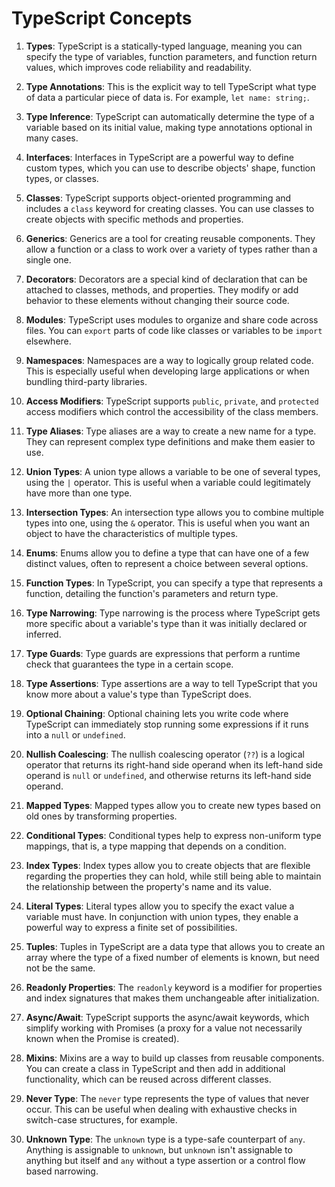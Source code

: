 # TypeScript Concepts

1. **Types**: TypeScript is a statically-typed language, meaning you can specify the type of variables, function parameters, and function return values, which improves code reliability and readability.

2. **Type Annotations**: This is the explicit way to tell TypeScript what type of data a particular piece of data is. For example, `let name: string;`.

3. **Type Inference**: TypeScript can automatically determine the type of a variable based on its initial value, making type annotations optional in many cases.

4. **Interfaces**: Interfaces in TypeScript are a powerful way to define custom types, which you can use to describe objects' shape, function types, or classes.

5. **Classes**: TypeScript supports object-oriented programming and includes a `class` keyword for creating classes. You can use classes to create objects with specific methods and properties.

6. **Generics**: Generics are a tool for creating reusable components. They allow a function or a class to work over a variety of types rather than a single one.

7. **Decorators**: Decorators are a special kind of declaration that can be attached to classes, methods, and properties. They modify or add behavior to these elements without changing their source code.

8. **Modules**: TypeScript uses modules to organize and share code across files. You can `export` parts of code like classes or variables to be `import` elsewhere.

9. **Namespaces**: Namespaces are a way to logically group related code. This is especially useful when developing large applications or when bundling third-party libraries.

10. **Access Modifiers**: TypeScript supports `public`, `private`, and `protected` access modifiers which control the accessibility of the class members.

11. **Type Aliases**: Type aliases are a way to create a new name for a type. They can represent complex type definitions and make them easier to use.

12. **Union Types**: A union type allows a variable to be one of several types, using the `|` operator. This is useful when a variable could legitimately have more than one type.

13. **Intersection Types**: An intersection type allows you to combine multiple types into one, using the `&` operator. This is useful when you want an object to have the characteristics of multiple types.

14. **Enums**: Enums allow you to define a type that can have one of a few distinct values, often to represent a choice between several options.

15. **Function Types**: In TypeScript, you can specify a type that represents a function, detailing the function's parameters and return type.

16. **Type Narrowing**: Type narrowing is the process where TypeScript gets more specific about a variable's type than it was initially declared or inferred.

17. **Type Guards**: Type guards are expressions that perform a runtime check that guarantees the type in a certain scope.

18. **Type Assertions**: Type assertions are a way to tell TypeScript that you know more about a value's type than TypeScript does.

19. **Optional Chaining**: Optional chaining lets you write code where TypeScript can immediately stop running some expressions if it runs into a `null` or `undefined`.

20. **Nullish Coalescing**: The nullish coalescing operator (`??`) is a logical operator that returns its right-hand side operand when its left-hand side operand is `null` or `undefined`, and otherwise returns its left-hand side operand.

21. **Mapped Types**: Mapped types allow you to create new types based on old ones by transforming properties.

22. **Conditional Types**: Conditional types help to express non-uniform type mappings, that is, a type mapping that depends on a condition.

23. **Index Types**: Index types allow you to create objects that are flexible regarding the properties they can hold, while still being able to maintain the relationship between the property's name and its value.

24. **Literal Types**: Literal types allow you to specify the exact value a variable must have. In conjunction with union types, they enable a powerful way to express a finite set of possibilities.

25. **Tuples**: Tuples in TypeScript are a data type that allows you to create an array where the type of a fixed number of elements is known, but need not be the same.

26. **Readonly Properties**: The `readonly` keyword is a modifier for properties and index signatures that makes them unchangeable after initialization.

27. **Async/Await**: TypeScript supports the async/await keywords, which simplify working with Promises (a proxy for a value not necessarily known when the Promise is created).

28. **Mixins**: Mixins are a way to build up classes from reusable components. You can create a class in TypeScript and then add in additional functionality, which can be reused across different classes.

29. **Never Type**: The `never` type represents the type of values that never occur. This can be useful when dealing with exhaustive checks in switch-case structures, for example.

30. **Unknown Type**: The `unknown` type is a type-safe counterpart of `any`. Anything is assignable to `unknown`, but `unknown` isn't assignable to anything but itself and `any` without a type assertion or a control flow based narrowing.

